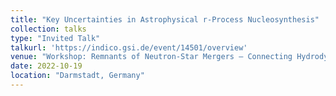 ```yaml
---
title: "Key Uncertainties in Astrophysical r-Process Nucleosynthesis"
collection: talks
type: "Invited Talk"
talkurl: 'https://indico.gsi.de/event/14501/overview'
venue: "Workshop: Remnants of Neutron-Star Mergers – Connecting Hydrodynamics Models to Nuclear, Neutrino, and Kilonova Physics"
date: 2022-10-19
location: "Darmstadt, Germany"
---
```

